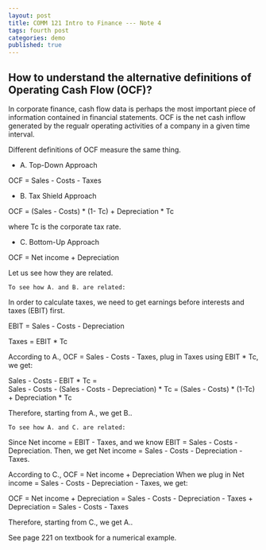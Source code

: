 ```yaml
---
layout: post
title: COMM 121 Intro to Finance --- Note 4
tags: fourth post
categories: demo
published: true
---
```



## How to understand the alternative definitions of Operating Cash Flow (OCF)?

In corporate finance, cash flow data is perhaps the most important piece of information contained in financial statements. OCF is the net cash inflow generated by the regualr 
operating activities of a company in a given time interval. 

Different definitions of OCF measure the same thing. 

- A. Top-Down Approach

OCF = Sales - Costs - Taxes

- B. Tax Shield Approach

OCF = (Sales - Costs) * (1- Tc) + Depreciation * Tc

where Tc is the corporate tax rate.

- C. Bottom-Up Approach

OCF = Net income + Depreciation 

Let us see how they are related. 

`To see how A. and B. are related:`

In order to calculate taxes, we need to get earnings before interests and taxes (EBIT) first. 

EBIT = Sales - Costs - Depreciation

Taxes =  EBIT * Tc

According to A., OCF = Sales - Costs - Taxes, plug in Taxes using EBIT * Tc, we get: 

Sales - Costs - EBIT * Tc =  
Sales - Costs - (Sales - Costs - Depreciation) * Tc = 
(Sales - Costs) * (1-Tc) + Depreciation * Tc

Therefore, starting from A., we get B..

`To see how A. and C. are related:`

Since Net income = EBIT - Taxes, and we know EBIT = Sales - Costs - Depreciation. 
Then, we get Net income = Sales - Costs - Depreciation - Taxes. 

According to C., OCF = Net income + Depreciation 
When we plug in Net income = Sales - Costs - Depreciation - Taxes, we get:

OCF = Net income + Depreciation = 
Sales - Costs - Depreciation - Taxes + Depreciation =
Sales - Costs - Taxes

Therefore, starting from C., we get A..

See page 221 on textbook for a numerical example. 









